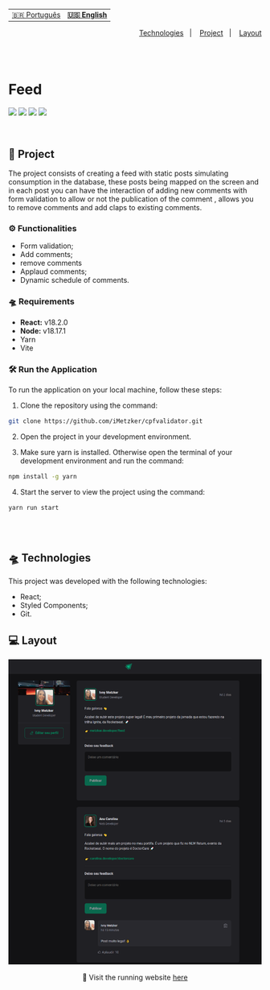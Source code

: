 <table align="left">
    <tr>
        <td>
            <a href="README.md"> 🇧🇷 Português </a>
        </td>
        <td>
            <b>
                <a href="readme-us.md"> 🇺🇸 English </a>
            </b>
        </td>
    </tr>

</table>


<p align="right">
  <a href="#-technologies">Technologies</a>&nbsp;&nbsp;&nbsp;|&nbsp;&nbsp;&nbsp;
  <a href="#-project">Project</a>&nbsp;&nbsp;&nbsp;|&nbsp;&nbsp;&nbsp;
  <a href="#-layout">Layout</a>
</p>

<br> <br>

# Feed
![](https://img.shields.io/badge/reactJS-20b2aa?style=for-the-badge&logo=react&logoColor=white)
 ![](https://img.shields.io/badge/styled_components-fe4164?style=for-the-badge&logo=styled-components&logoColor=white)
![](https://img.shields.io/badge/Visual_Studio_Code-0078D4?style=for-the-badge&logo=visual%20studio%20code&logoColor=white)
![](https://img.shields.io/badge/Markdown-000000?style=for-the-badge&logo=markdown&logoColor=white)


<br>

## 🚀 Project

The project consists of creating a feed with static posts simulating consumption in the database, these posts being mapped on the screen and in each post you can have the interaction of adding new comments with form validation to allow or not the publication of the comment , allows you to remove comments and add claps to existing comments.


### ⚙ Functionalities
- Form validation;
- Add comments;
- remove comments
- Applaud comments;
- Dynamic schedule of comments.

### 🛸 Requirements
- **React:** v18.2.0
- **Node:** v18.17.1
- Yarn
- Vite

### 🛠 Run the Application
To run the application on your local machine, follow these steps:
<br>
1. Clone the repository using the command:

```bash
git clone https://github.com/iMetzker/cpfvalidator.git
```
2. Open the project in your development environment.

3. Make sure yarn is installed. Otherwise open the terminal of your development environment and run the command:

```bash
npm install -g yarn
```
4. Start the server to view the project using the command:

```bash
yarn run start
```
<br>

<br>

## 🛸 Technologies

This project was developed with the following technologies:

- React;
- Styled Components;
- Git.

## 💻 Layout

<img src="./src/assets/img/preview.png">

<br>

<p align="center">🔎 Visit the running website <a href="https://feed-imetzker.netlify.app/">here</a>
</p>

